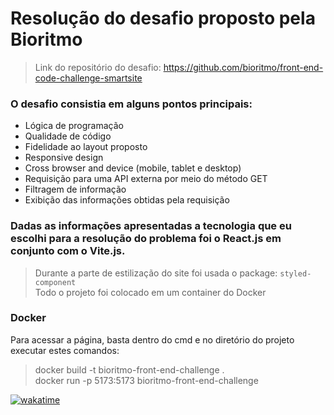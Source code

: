 # Resolução do desafio proposto pela Bioritmo
> Link do repositório do desafio: https://github.com/bioritmo/front-end-code-challenge-smartsite

### O desafio consistia em alguns pontos principais:
- Lógica de programação
- Qualidade de código
- Fidelidade ao layout proposto
- Responsive design
- Cross browser and device (mobile, tablet e desktop)
- Requisição para uma API externa por meio do método GET
- Filtragem de informação
- Exibição das informações obtidas pela requisição

### Dadas as informações apresentadas a tecnologia que eu escolhi para a resolução do problema foi o React.js em conjunto com o Vite.js.
> Durante a parte de estilização do site foi usada o package: `styled-component` <br/>
> Todo o projeto foi colocado em um container do Docker

### Docker
Para acessar a página, basta dentro do cmd e no diretório do projeto executar estes comandos:
> docker build -t bioritmo-front-end-challenge . <br/>
> docker run -p 5173:5173 bioritmo-front-end-challenge

<a href="https://wakatime.com/badge/user/6ecf4756-d7cd-4132-b781-927116bd0328/project/e332bb15-e1a2-43e9-ad09-693fe4592c8f"><img src="https://wakatime.com/badge/user/6ecf4756-d7cd-4132-b781-927116bd0328/project/e332bb15-e1a2-43e9-ad09-693fe4592c8f.svg" alt="wakatime"></a>
